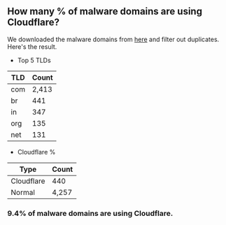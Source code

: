 ## How many % of malware domains are using Cloudflare?


We downloaded the malware domains from [here](https://urlhaus.abuse.ch) and filter out duplicates.
Here's the result.


[//]: # (start replacement)


- Top 5 TLDs

| TLD | Count |
| --- | --- |
| com | 2,413 |
| br | 441 |
| in | 347 |
| org | 135 |
| net | 131 |


- Cloudflare %

| Type | Count |
| --- | --- |
| Cloudflare | 440 |
| Normal | 4,257 |


### 9.4% of malware domains are using Cloudflare.
